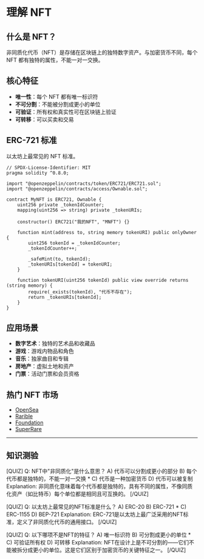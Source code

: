 # 理解 NFT

## 什么是 NFT？

非同质化代币（NFT）是存储在区块链上的独特数字资产。与加密货币不同，每个 NFT 都有独特的属性，不能一对一交换。

## 核心特征

- **唯一性**：每个 NFT 都有唯一标识符
- **不可分割**：不能被分割成更小的单位
- **可验证**：所有权和真实性可在区块链上验证
- **可转移**：可以买卖和交易

## ERC-721 标准

以太坊上最常见的 NFT 标准。

```solidity
// SPDX-License-Identifier: MIT
pragma solidity ^0.8.0;

import "@openzeppelin/contracts/token/ERC721/ERC721.sol";
import "@openzeppelin/contracts/access/Ownable.sol";

contract MyNFT is ERC721, Ownable {
    uint256 private _tokenIdCounter;
    mapping(uint256 => string) private _tokenURIs;

    constructor() ERC721("我的NFT", "MNFT") {}

    function mint(address to, string memory tokenURI) public onlyOwner {
        uint256 tokenId = _tokenIdCounter;
        _tokenIdCounter++;

        _safeMint(to, tokenId);
        _tokenURIs[tokenId] = tokenURI;
    }

    function tokenURI(uint256 tokenId) public view override returns (string memory) {
        require(_exists(tokenId), "代币不存在");
        return _tokenURIs[tokenId];
    }
}
```

## 应用场景

- **数字艺术**：独特的艺术品和收藏品
- **游戏**：游戏内物品和角色
- **音乐**：独家曲目和专辑
- **房地产**：虚拟土地和资产
- **门票**：活动门票和会员资格

## 热门 NFT 市场

- [OpenSea](https://opensea.io/)
- [Rarible](https://rarible.com/)
- [Foundation](https://foundation.app/)
- [SuperRare](https://superrare.com/)

---

## 知识测验

[QUIZ]
Q: NFT中"非同质化"是什么意思？
A) 代币可以分割成更小的部分
B) 每个代币都是独特的，不能一对一交换 *
C) 代币是一种加密货币
D) 代币可以被复制
Explanation: 非同质化意味着每个代币都是独特的，具有不同的属性，不像同质化资产（如比特币）每个单位都是相同且可互换的。
[/QUIZ]

[QUIZ]
Q: 以太坊上最常见的NFT标准是什么？
A) ERC-20
B) ERC-721 *
C) ERC-1155
D) BEP-721
Explanation: ERC-721是以太坊上最广泛采用的NFT标准，定义了非同质化代币的通用接口。
[/QUIZ]

[QUIZ]
Q: 以下哪项不是NFT的特征？
A) 唯一标识符
B) 可分割成更小的单位 *
C) 可验证所有权
D) 可转移
Explanation: NFT在设计上是不可分割的——它们不能被拆分成更小的单位。这是它们区别于加密货币的关键特征之一。
[/QUIZ]
